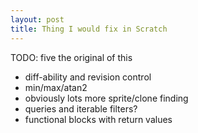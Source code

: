 ```yaml
---
layout: post
title: Thing I would fix in Scratch
---
```

TODO: five the original of this

* diff-ability and revision control 
* min/max/atan2
* obviously lots more sprite/clone finding
* queries and iterable filters?
* functional blocks with return values